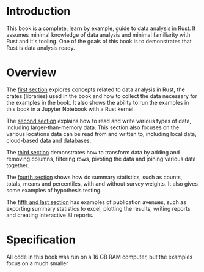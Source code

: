 # Introduction

This book is a complete, learn by example, guide to data analysis in Rust. It assumes minimal knowledge of data analysis and minimal familiarity with Rust and it's tooling. One of the goals of this book is to demonstrates that Rust is data analysis ready.

# Overview

The [first section](./1_start/index.md) explores concepts related to data analysis in Rust, the crates (libraries) used in the book and how to collect the data necessary for the examples in the book. It also shows the ability to run the examples in this book in a Jupyter Notebook with a Rust kernel.

The [second section](./2_data/index.md) explains how to read and write various types of data, including larger-than-memory data. This section also focuses on the various locations data can be read from and written to, including local data, cloud-based data and databases. 

The [third section](./3_transformation/index.md) demonstrates how to transform data by adding and removing columns, filtering rows, pivoting the data and joining various data together.

The [fourth section](./4_stats/index.md) shows how do summary statistics, such as counts, totals, means and percentiles, with and without survey weights. It also gives some examples of hypothesis testing. 

The [fifth and last section](./5_pub/index.md) has examples of publication avenues, such as exporting summary statistics to excel, plotting the results, writing reports and creating interactive BI reports.

# Specification

All code in this book was run on a 16 GB RAM computer, but the examples focus on a much smaller 